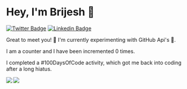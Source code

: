 # Hey, I'm Brijesh 👋

[![Twitter Badge](https://img.shields.io/badge/-@akbrijesh-1ca0f1?style=flat-square&labelColor=1ca0f1&logo=twitter&logoColor=white&link=https://twitter.com/akbrijesh)](https://twitter.com/akbrijesh) 
[![Linkedin Badge](https://img.shields.io/badge/-akbrijesh-blue?style=flat-square&logo=Linkedin&logoColor=white&link=https://www.linkedin.com/in/akbrijesh/)](https://www.linkedin.com/in/akbrijesh/)

Great to meet you! 🔭 I'm currently experimenting with GitHub Api's 🦖.

I am a counter and I have been incremented <!--counter-->0<!--/counter--> times.

I completed a #100DaysOfCode activity, which got me back into coding after a long hiatus.

<a href="https://github.com/ammanath/github-readme-stats">
  <img align="left" src="https://github-readme-stats.vercel.app/api?username=ammanath&show_icons=true&theme=tokyonight" />
</a>
<a href="https://github.com/ammanath/convoychat">
  <img align="left" src="https://github-readme-stats.vercel.app/api/top-langs/?username=ammanath&show_icons=true&theme=tokyonight&layout=compact" />
</a>

<!--
**ammanath/ammanath** is a ✨ _special_ ✨ repository because its `README.md` (this file) appears on your GitHub profile.

Credits:
Stats : https://github.com/anuraghazra/github-readme-stats

-->


